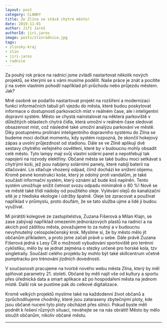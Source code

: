```yaml
---
layout: post
category: CLANKY
title: Ze Zlína se stává chytré město!
date: 2019-11-01
author: Jiří Jaroš
authorId: jiri.jaros
image: posts/zlinradnice.jpg  
tags: 
- zlinsky-kraj
- zlin
- jiri-jaros
- radnice
---
```


Za pouhý rok práce na radnici jsme zvládli nastartovat několik nových projektů, se kterými se s vámi musíme podělit. Naše práce je znát a pocítíte ji na svém vlastním pohodlí například při průchodu nebo průjezdu městem. Jak?

Mně osobně se podařilo nastartovat projekt na rozšíření a modernizaci funkcí informačních tabulí při vjezdu do města, které budou poskytovat informace o dostupnosti parkovacích míst v reálném čase, ale i inteligentní dopravní systém. Město se chystá nainstalovat na některá parkoviště v důležitých oblastech chytrá čidla, která umožní v reálném čase sledovat obsazenost míst, což následně také umožní analýzu parkování ve městě. Díky postupnému prolínání inteligentního dopravního systému do Zlína se budeme moci dočkat momentu, kdy systém rozpozná, že skončil hokejový zápas a uvolní průjezdnost od stadionu. Dále se ve Zlíně aplikují dvě sestavy chytrého veřejného osvětlení, které by v budoucnu mohly obsadit celé město. Tyto lampy mají svůj vlastní solární panel a nepotřebují tak napojení na rozvody elektřiny. Občané města se také budou moci setkávat s chytrými koši, jež jsou nabíjeny solárními panely, které nabíjí baterii na stlačování. Lis stlačuje vhozený odpad, čímž dochází ke snížení objemu. Kromě pevné konstrukci koše, který je odolný proti vandalům, je také součástí informační systém, který oznámí až bude koš naplněn. Tento systém umožňuje snížit četnost svozu odpadu minimálně o 80 %! Nově se ve městě také třídí nádoby od použitého oleje. Vylévání olejů do kanalizační sítě je z hlediska ekologie i údržby špatně. Oleje lze zpracovat a používat například v průmyslu, proto doufám, že se tato služba ujme a lidé ji budou využívat.

Mí pirátští kolegové ze zastupitelstva, Zuzana Fišerová a Milan Klajn, se zase zabývají například omezením jednorázových plastů na radnici a na akcích pod záštitou města, považujeme to za nutný a v budoucnu nevyhnutelný celospolečenský krok. Myslíme si, že by město mělo jít občanům příkladem, a proto jsme začali právě u sebe. Dále právě Zuzana Fišerová jedná s Lesy ČR o možnosti vybudování sportoviště pro terénní cyklistiku, mělo by se jednat zejména o stezky určené pro horské kola, tzv singletraily. Součástí celého projektu by mohlo být také skillcentrum včetně pumptracku pro trénování jízdních dovedností.

V současnosti pracujeme na tvorbě nového webu města Zlína, který by měl splňovat parametry 21. století. Občané by měli najít vše od kultury a sportu přes úřednická data a smart aplikace až po hospodaření města na jednom místě. Další rok se pustíme pak do celkové digitalizace.

Kromě velkých projektů myslíme také na každodenní život občanů a zprůchodňujeme chodníky, které jsou zataraseny zbytečnými ploty, kde jsou občané nuceni tyto ploty obcházet přes silnici. Pokud byste měli podnět k řešení různých situací, neváhejte se na nás obrátit! Město by mělo sloužit občanům, nikoliv občané městu. 

---

